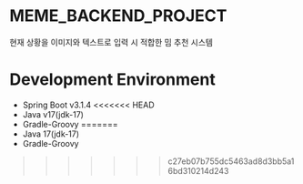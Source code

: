 # MEME_BACKEND_PROJECT
현재 상황을 이미지와 텍스트로 입력 시 적합한 밈 추천 시스템 

# Development Environment
- Spring Boot v3.1.4
<<<<<<< HEAD
- Java v17(jdk-17)
- Gradle-Groovy
=======
- Java 17(jdk-17)
- Gradle-Groovy
>>>>>>> c27eb07b755dc5463ad8d3bb5a16bd310214d243
